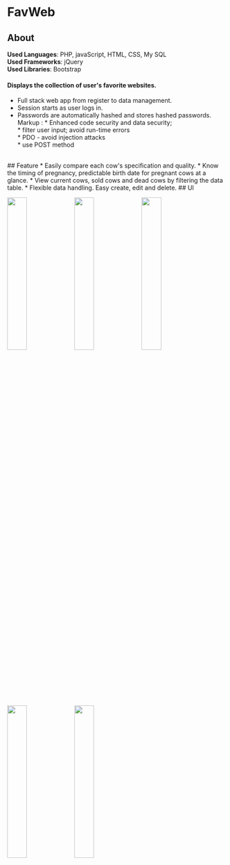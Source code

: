 # FavWeb

## About
**Used Languages**: PHP, javaScript, HTML, CSS, My SQL </br>
**Used Frameworks**: jQuery </br>
**Used Libraries**: Bootstrap </br>

#### Displays the collection of user's favorite websites. </br>
* Full stack web app from register to data management.</br>
* Session starts as user logs in. </br>
* Passwords are automatically hashed and stores hashed passwords.</br>
 Markup : * Enhanced code security and data security; </br>
              * filter user input; avoid run-time errors </br>
              * PDO - avoid injection attacks</br>
              * use POST method


</br>
## Feature
* Easily compare each cow's specification and quality.
* Know the timing of pregnancy, predictable birth date for pregnant cows at a glance.
* View current cows, sold cows and dead cows by filtering the data table.
* Flexible data handling. Easy create, edit and delete.
## UI
<p style="float-left">
<img src="https://user-images.githubusercontent.com/89232984/147863359-13ee01fd-7216-4c77-b5f1-e51c16a61b0e.png" width="30%" height="30%" />
<img src="https://user-images.githubusercontent.com/89232984/147863394-4eb6a9ae-f68e-4bcf-ba19-c1e122efd73a.png" width="30%" height="30%" />      
 <img src="https://user-images.githubusercontent.com/89232984/147863399-39d1a603-297c-412f-9adc-0b23bb5dcf18.png" width="30%" height="30%" />    
 <img src="https://user-images.githubusercontent.com/89232984/147863402-6cb7cfd5-b724-4e9f-a35c-b1589601bc8e.png" width="30%" height="30%" />
 <img src="https://user-images.githubusercontent.com/89232984/147863446-f4943b9d-46e7-4037-bc0d-62266f189ce2.png" width="30%" height="30%" />
 </p>




